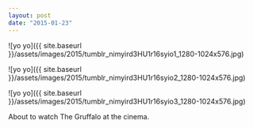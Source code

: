 ```yaml
---
layout: post
date: "2015-01-23"
---
```


![yo yo]({{ site.baseurl }}/assets/images/2015/tumblr_nimyird3HU1r16syio1_1280-1024x576.jpg)

![yo yo]({{ site.baseurl }}/assets/images/2015/tumblr_nimyird3HU1r16syio2_1280-1024x576.jpg)

![yo yo]({{ site.baseurl }}/assets/images/2015/tumblr_nimyird3HU1r16syio3_1280-1024x576.jpg)

About to watch The Gruffalo at the cinema.
